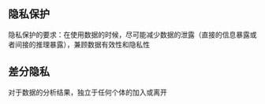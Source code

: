 ## 隐私保护
隐私保护的要求：在使用数据的时候，尽可能减少数据的泄露（直接的信息暴露或者间接的推理暴露），兼顾数据有效性和隐私性

## 差分隐私
对于数据的分析结果，独立于任何个体的加入或离开

